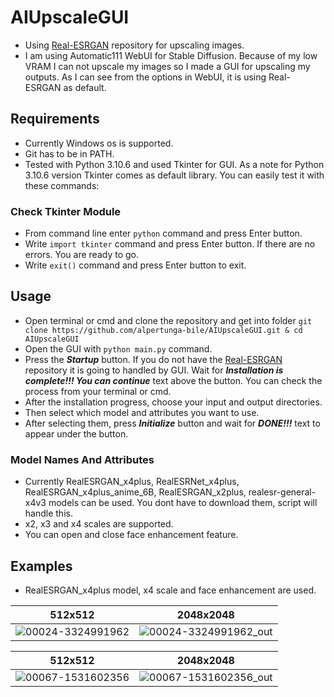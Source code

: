 # AIUpscaleGUI

- Using [Real-ESRGAN](https://github.com/xinntao/Real-ESRGAN) repository for upscaling images. 
- I am using Automatic111 WebUI for Stable Diffusion. Because of my low VRAM I can not upscale my images so I made a GUI for upscaling my outputs. As I can see from the options in WebUI, it is using Real-ESRGAN as default.

## Requirements
- Currently Windows os is supported.
- Git has to be in PATH.
- Tested with Python 3.10.6 and used Tkinter for GUI. As a note for Python 3.10.6 version Tkinter comes as default library. You can easily test it with these commands:

### Check Tkinter Module
- From command line enter ```python``` command and press Enter button.
- Write ```import tkinter``` command and press Enter button. If there are no errors. You are ready to go.
- Write ```exit()``` command and press Enter button to exit.

## Usage
- Open terminal or cmd and clone the repository and get into folder ```git clone https://github.com/alpertunga-bile/AIUpscaleGUI.git & cd AIUpscaleGUI```
- Open the GUI with ```python main.py``` command.
- Press the ***Startup*** button. If you do not have the [Real-ESRGAN](https://github.com/xinntao/Real-ESRGAN) repository it is going to handled by GUI. Wait for ***Installation is complete!!! You can continue*** text above the button. You can check the process from your terminal or cmd. 
- After the installation progress, choose your input and output directories.
- Then select which model and attributes you want to use.
- After selecting them, press ***Initialize*** button and wait for ***DONE!!!*** text to appear under the button.

### Model Names And Attributes 
- Currently RealESRGAN_x4plus,
            RealESRNet_x4plus,
            RealESRGAN_x4plus_anime_6B,
            RealESRGAN_x2plus,
            realesr-general-x4v3 models can be used. You dont have to download them, script will handle this.
- x2, x3 and x4 scales are supported.
- You can open and close face enhancement feature.

## Examples
- RealESRGAN_x4plus model, x4 scale and face enhancement are used.

512x512                    |  2048x2048
:-------------------------:|:-------------------------:
![00024-3324991962](https://user-images.githubusercontent.com/76731692/233845862-bc77ede8-421b-4076-a31d-29b5ba4f109d.png) | ![00024-3324991962_out](https://user-images.githubusercontent.com/76731692/233845891-49a4df16-82b1-409e-bcea-2fdeac65044e.png)

512x512                    |  2048x2048
:-------------------------:|:-------------------------:
![00067-1531602356](https://user-images.githubusercontent.com/76731692/233845865-5379d7c0-d6b4-4396-86ff-3b2a82bcbb32.png) | ![00067-1531602356_out](https://user-images.githubusercontent.com/76731692/233845997-6fad9e31-ae50-430f-86cf-b98ddd7a0ad3.png)

